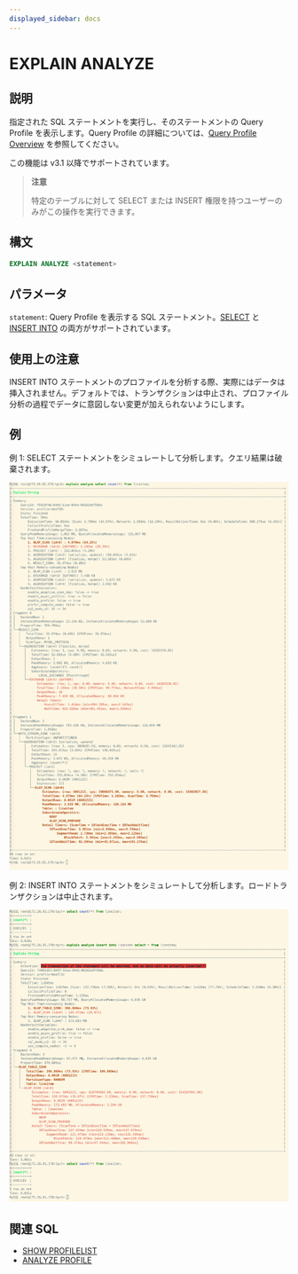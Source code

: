 ```yaml
---
displayed_sidebar: docs
---
```


# EXPLAIN ANALYZE

## 説明

指定された SQL ステートメントを実行し、そのステートメントの Query Profile を表示します。Query Profile の詳細については、[Query Profile Overview](../../../../administration/query_profile_overview.md) を参照してください。

この機能は v3.1 以降でサポートされています。

> **注意**
>
> 特定のテーブルに対して SELECT または INSERT 権限を持つユーザーのみがこの操作を実行できます。

## 構文

```SQL
EXPLAIN ANALYZE <statement>
```

## パラメータ

`statement`: Query Profile を表示する SQL ステートメント。[SELECT](../../table_bucket_part_index/SELECT.md) と [INSERT INTO](../../loading_unloading/INSERT.md) の両方がサポートされています。

## 使用上の注意

INSERT INTO ステートメントのプロファイルを分析する際、実際にはデータは挿入されません。デフォルトでは、トランザクションは中止され、プロファイル分析の過程でデータに意図しない変更が加えられないようにします。

## 例

例 1: SELECT ステートメントをシミュレートして分析します。クエリ結果は破棄されます。

![img](../../../../_assets/Profile/text_based_explain_analyze_select.jpeg)

例 2: INSERT INTO ステートメントをシミュレートして分析します。ロードトランザクションは中止されます。

![img](../../../../_assets/Profile/text_based_explain_analyze_insert.jpeg)

## 関連 SQL

- [SHOW PROFILELIST](./SHOW_PROFILELIST.md)
- [ANALYZE PROFILE](./EXPLAIN_ANALYZE.md)